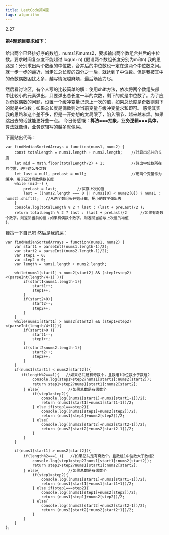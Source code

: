 ```yaml
---
title: LeetCode第4题
tags: algorithm
---
```


2.27

#### 第4题题目要求如下：
给出两个已经排好序的数组，nums1和nums2，要求输出两个数组合并后的中位数。要求时间复杂度不能超过 log(m+n) (假设两个数组长度分别为m和n)
我的思路是：分别求出两个数组的中位数，合并后的中位数也一定在这两个中位数之间。就一步一步的逼近，当走过总长度的四分之一后，就达到了中位数。但是我被其中的奇数偶数困扰太多，越写情况越麻烦，最后筋疲力尽。

然后看讨论区，有个人写的比较简单的解：使用shift方法，依次将两个数组头部中比较小的元素弹出，只要弹出总长度一半的次数，剩下的就是中位数了。为了应对奇数偶数的问题，设置一个缓冲变量记录上一次的值，如果总长度是奇数则剩下的就是中位数；如果总长度是偶数则对当前变量与缓冲变量求和即可。
感觉其实我的思路和这个差不多，但是一开始想的太局限了，陷入细节，越来越麻烦。如果跳出去的话就能更好些一点。
今日份感慨：**算法===抽象，业务逻辑===具体**，算法就像诗，业务逻辑写的越多就像屎。

下面贴出代码：

```
var findMedianSortedArrays = function(nums1, nums2) {
    const totalLength = nums1.length + nums2.length;	//计算出总共的长度
    let mid = Math.floor(totalLength/2) + 1;			//算出中位数所在的位置，进行这么多次数
    let last = null, preLast = null;					//用两个变量作为缓冲，用于应对奇数偶数长度
    while (mid--) {		
        preLast = last;			//保存上次的值
        last = ((nums2.length === 0 || nums1[0] < nums2[0]) ? nums1 : nums2).shift();	//从两个数组头开始计算，把小的数字弹出去
    }
    console.log(totalLength % 2 ? last : (last + preLast)/2 );
    return totalLength % 2 ? last : (last + preLast)/2 		//如果有奇数个数字，则返回当前的值；如果有偶数个数字，则返回当前与上次值的均值
};

```


鞭策一下自己吧
然后是我的屎：
```
var findMedianSortedArrays = function(nums1, nums2) {
    var start1 = parseInt((nums1.length-1)/2);
    var start2 = parseInt((nums2.length-1)/2);
    var step1 = 0;
    var step2 = 0;
    var length = nums1.length + nums2.length;

    while(nums1[start1] < nums2[start2] && (step1+step2)<(parseInt(length/4+1) )){
        if(start1<nums1.length-1){
            start1++;
            step1++;
        }
        if(start2>0){
            start2--;
            step2++;
        }
    }
    while(nums1[start1] > nums2[start2] && (step1+step2)<(parseInt(length/4+1))){
        if(start1>0 ){
            start1--;
            step1++;
        }
        if(start2<nums2.length-1){
            start2++;
            step2++;
        }
    }
    if(nums1[start1] < nums2[start2]){
       if(length%2===1){   //如果总共是有奇数个，且数组1中位数小于数组2
            console.log(step1>step2?nums1[start1]:nums2[start2]);
            return step1>step2?nums1[start1]:nums2[start2];
        } else{             //如果总数是有偶数个
            if(step1>step2){
                console.log((nums1[start1]+nums1[start1-1])/2);
                return (nums1[start1]+nums1[start1-1])/2;
            } else if(step1===step2){
                console.log((nums1[step1]+nums2[step2])/2);
                return (nums1[step1]+nums2[step2])/2;
            } else{
                console.log((nums2[start2]+nums2[start2-1])/2);
                return (nums2[start2]+nums2[start2-1])/2;
            }
        }
    }

    if(nums1[start1] > nums2[start2]){
        if(length%2===1 ){   //如果总共是有奇数个，且数组1中位数大于数组2
            console.log(step1>step2?nums1[start1]:nums2[start2]);
            return step1>step2?nums1[start1]:nums2[start2];
        } else{             //如果总数是有偶数个
            if(step1>step2){
                console.log((nums1[start1]+nums1[start1-1])/2);
                return (nums1[start1]+nums1[start1+1])/2;
            } else if(step1===step2){
                console.log((nums1[step1]+nums2[step2])/2);
                return (nums1[step1]+nums2[step2])/2;
            } else{
                console.log((nums2[start2]+nums2[start2-1])/2);
                return (nums2[start2]+nums2[start2+1])/2;
            }
        }
    }
};

```



